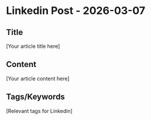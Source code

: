 # Linkedin Post - 2026-03-07

## Title
[Your article title here]

## Content
[Your article content here]

## Tags/Keywords
[Relevant tags for Linkedin]
